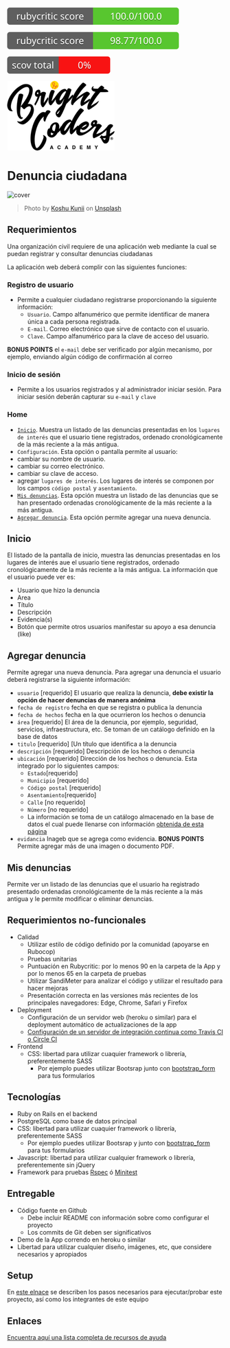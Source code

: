 ![Rubycritic_app](badges/app/rubycritic_badge_score.svg)

![Rubycritic_spec](badges/spec/rubycritic_badge_score.svg)

![Coverage_badge](badges/coverage_badge_total.svg)


![BrightCoders Logo](img/logo-bc.png)

# Denuncia ciudadana

![cover](img/cover.jpg)
> Photo by <a href="https://unsplash.com/@koshuuu?utm_source=unsplash&utm_medium=referral&utm_content=creditCopyText">Koshu Kunii</a> on <a href="https://unsplash.com/s/photos/citizen-rights?utm_source=unsplash&utm_medium=referral&utm_content=creditCopyText">Unsplash</a>

## Requerimientos
Una organización civil requiere de una aplicación web mediante la cual se puedan registrar y consultar denuncias ciudadanas

La aplicación web deberá complir con las siguientes funciones:

### Registro de usuario
- Permite a cualquier ciudadano registrarse proporcionando la siguiente información:
  - `Usuario`. Campo alfanumérico que permite identificar de manera única a cada persona registrada.
  - `E-mail`. Correo electrónico que sirve de contacto con el usuario.
  - `Clave`. Campo alfanumérico para la clave de acceso del usuario.

**BONUS POINTS** el `e-mail` debe ser verificado por algún mecanismo, por ejemplo, enviando algún código de confirmación al correo

### Inicio de sesión
- Permite a los usuarios registrados y al administrador iniciar sesión. Para iniciar sesión deberán capturar su `e-mail` y `clave`

### Home
- [`Inicio`](https://github.com/bright-coders/proyecto-denuncia-ciudadana-web/blob/main/README.md#inicio). Muestra un listado de las denuncias presentadas en los `lugares de interés` que el usuario tiene registrados, ordenado cronológicamente de la más reciente a la más antigua. 
-  `Configuración`. Esta opción o pantalla permite al usuario:
  - cambiar su nombre de usuario.
  - cambiar su correo electrónico.
  - cambiar su clave de acceso.
  - agregar `lugares de interés`. Los lugares de interés se  componen por los campos `código postal` y `asentamiento`.
- [`Mis denuncias`](https://github.com/bright-coders/proyecto-denuncia-ciudadana-web/blob/main/README.md#mis-denuncias). Esta opción muestra un listado de las denuncias que se han presentado ordenadas cronológicamente de la más reciente a la más antigua. 
- [`Agregar denuncia`](https://github.com/bright-coders/proyecto-denuncia-ciudadana-web/blob/main/README.md#agregar-denuncia). Esta opción permite agregar una nueva denuncia.

## Inicio
El listado de la pantalla de inicio, muestra las denuncias presentadas en los lugares de interés aue el usuario tiene registrados, ordenado cronológicamente de la más reciente a la más antigua. La información que el usuario puede ver es:
  - Usuario que hizo la denuncia
  - Area 
  - Título
  - Descripción
  - Evidencia(s)
  - Botón que permite otros usuarios manifestar su apoyo a esa denuncia (like) 

## Agregar denuncia
Permite agregar una nueva denuncia. Para agregar una denuncia el usuario deberá registrarse la siguiente información:
  - `usuario` [requerido] El usuario que realiza la denuncia, **debe existir la opción de hacer denuncias de manera anónima**
  - `fecha de registro` fecha en que se registra o publica la denuncia
  - `fecha de hechos` fecha en la que ocurrieron los hechos o denuncia
  - `área` [requerido] El área de la denuncia, por ejemplo, seguridad, servicios, infraestructura, etc. Se toman de un catálogo definido en la base de datos
  - `titulo` [requerido] [Un título que identifica a la denuncia 
  - `descripción` [requerido] Descripción de los hechos o denuncia
  - `ubicación` [requerido] Dirección de los hechos o denuncia. Esta integrado por lo siguientes campos:
    - `Estado`[requerido]
    - `Municipio` [requerido]
    - `Código postal` [requerido]
    - `Asentamiento`[requerido]
    - `Calle` [no requerido]
    -  `Número` [no requerido]
    -  La información se toma de un catálogo almacenado en la base de datos el cual puede llenarse con información [obtenida de esta página](https://www.correosdemexico.gob.mx/SSLServicios/ConsultaCP/Descarga.aspx)
   -  `evidancia` Inageb que se agrega como evidencia. **BONUS POINTS** Permite agregar más de una imagen o documento PDF.

## Mis denuncias
Permite ver un listado de las denuncias que el usuario ha registrado presentado ordenadas cronológicamente de la más reciente a la más antigua y le permite modificar o eliminar denuncias.

## Requerimientos no-funcionales
- Calidad
  - Utilizar estilo de código definido por la comunidad (apoyarse en Rubocop)
  - Pruebas unitarias
  - Puntuación en Rubycritic: por lo menos 90 en la carpeta de la App y por lo menos 65 en la carpeta de pruebas
  - Utilizar SandiMeter para analizar el código y utilizar el resultado para hacer mejoras
  - Presentación correcta en las versiones más recientes de los principales navegadores: Edge, Chrome, Safari y Firefox
- Deployment
  - Configuración de un servidor web (heroku o similar) para el deployment automático de actualizaciones de la app
  - [Configuración de un servidor de integración continua como Travis CI o Circle CI](https://circleci.com/features/ruby/)
- Frontend
  - CSS: libertad para utilizar cuaquier framework o librería, preferentemente SASS
    - Por ejemplo puedes utilizar Bootsrap junto con [bootstrap_form](https://github.com/bootstrap-ruby/bootstrap_form) para tus formularios

## Tecnologías
- Ruby on Rails en el backend
- PostgreSQL como base de datos principal
- CSS: libertad para utilizar cuaquier framework o librería, preferentemente SASS
  - Por ejemplo puedes utilizar Bootsrap y junto con [bootstrap_form](https://github.com/bootstrap-ruby/bootstrap_form) para tus formularios
- Javascript: libertad para utilizar cualquier framework o librería, preferentemente sin jQuery
- Framework para pruebas [Rspec](https://rspec.info/) ó [Minitest](https://github.com/seattlerb/minitest)

## Entregable
- Código fuente en Github 
  - Debe incluir README con información sobre como configurar el proyecto
  - Los commits de Git deben ser significativos
- Demo de la App correndo en heroku o similar
- Libertad para utilizar cualquier diseño, imágenes, etc, que considere necesarios y apropiados

## Setup
En [este elnace](setup/README.md) se describen los pasos necesarios para ejecutar/probar este proyecto, así como los integrantes de este equipo

## Enlaces
[Encuentra aquí una lista completa de recursos de ayuda](https://github.com/bright-coders/commons/tree/master/topics/resources)

 
 

